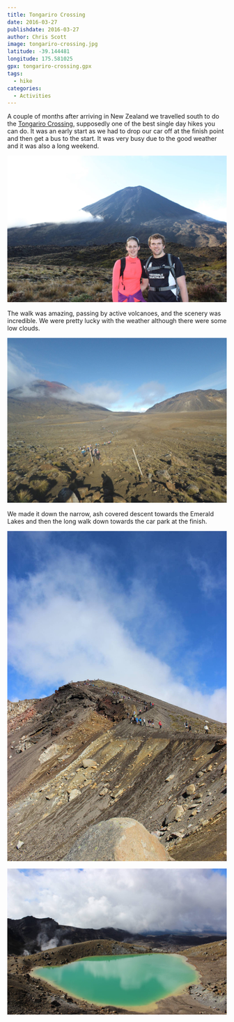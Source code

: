 ```yaml
---
title: Tongariro Crossing
date: 2016-03-27
publishdate: 2016-03-27
author: Chris Scott
image: tongariro-crossing.jpg
latitude: -39.144481
longitude: 175.581025
gpx: tongariro-crossing.gpx
tags:
  - hike
categories:
  - Activities
---
```


A couple of months after arriving in New Zealand we travelled south to do the [Tongariro Crossing](http://www.tongarirocrossing.org.nz/), supposedly one of the best single day hikes you can do. It was an early start as we had to drop our car off at the finish point and then get a bus to the start. It was very busy due to the good weather and it was also a long weekend.

![At the start of the Tongariro Crossing](start.jpg)

The walk was amazing, passing by active volcanoes, and the scenery was incredible. We were pretty lucky with the weather although there were some low clouds.

![Lots of people doing the crossing](busy.jpg)

We made it down the narrow, ash covered descent towards the Emerald Lakes and then the long walk down towards the car park at the finish.

![Slippy descent](descent.jpg)

![Emerald Lakes](emerald-lakes.jpg)



